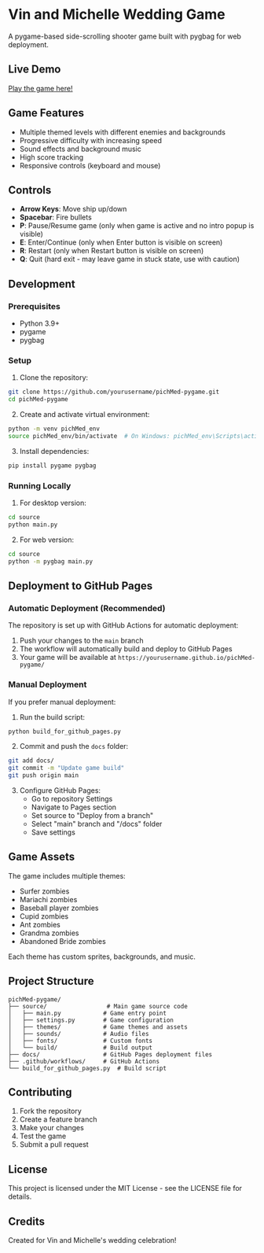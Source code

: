 # Vin and Michelle Wedding Game

A pygame-based side-scrolling shooter game built with pygbag for web deployment.

## Live Demo

[Play the game here!](https://yourusername.github.io/pichMed-pygame/)

## Game Features

- Multiple themed levels with different enemies and backgrounds
- Progressive difficulty with increasing speed
- Sound effects and background music
- High score tracking
- Responsive controls (keyboard and mouse)

## Controls

- **Arrow Keys**: Move ship up/down
- **Spacebar**: Fire bullets
- **P**: Pause/Resume game (only when game is active and no intro popup is visible)
- **E**: Enter/Continue (only when Enter button is visible on screen)
- **R**: Restart (only when Restart button is visible on screen)
- **Q**: Quit (hard exit - may leave game in stuck state, use with caution)

## Development

### Prerequisites

- Python 3.9+
- pygame
- pygbag

### Setup

1. Clone the repository:
```bash
git clone https://github.com/yourusername/pichMed-pygame.git
cd pichMed-pygame
```

2. Create and activate virtual environment:
```bash
python -m venv pichMed_env
source pichMed_env/bin/activate  # On Windows: pichMed_env\Scripts\activate
```

3. Install dependencies:
```bash
pip install pygame pygbag
```

### Running Locally

1. For desktop version:
```bash
cd source
python main.py
```

2. For web version:
```bash
cd source
python -m pygbag main.py
```

## Deployment to GitHub Pages

### Automatic Deployment (Recommended)

The repository is set up with GitHub Actions for automatic deployment:

1. Push your changes to the `main` branch
2. The workflow will automatically build and deploy to GitHub Pages
3. Your game will be available at `https://yourusername.github.io/pichMed-pygame/`

### Manual Deployment

If you prefer manual deployment:

1. Run the build script:
```bash
python build_for_github_pages.py
```

2. Commit and push the `docs` folder:
```bash
git add docs/
git commit -m "Update game build"
git push origin main
```

3. Configure GitHub Pages:
   - Go to repository Settings
   - Navigate to Pages section
   - Set source to "Deploy from a branch"
   - Select "main" branch and "/docs" folder
   - Save settings

## Game Assets

The game includes multiple themes:
- Surfer zombies
- Mariachi zombies
- Baseball player zombies
- Cupid zombies
- Ant zombies
- Grandma zombies
- Abandoned Bride zombies

Each theme has custom sprites, backgrounds, and music.

## Project Structure

```
pichMed-pygame/
├── source/                 # Main game source code
│   ├── main.py            # Game entry point
│   ├── settings.py        # Game configuration
│   ├── themes/            # Game themes and assets
│   ├── sounds/            # Audio files
│   ├── fonts/             # Custom fonts
│   └── build/             # Build output
├── docs/                  # GitHub Pages deployment files
├── .github/workflows/     # GitHub Actions
└── build_for_github_pages.py  # Build script
```

## Contributing

1. Fork the repository
2. Create a feature branch
3. Make your changes
4. Test the game
5. Submit a pull request

## License

This project is licensed under the MIT License - see the LICENSE file for details.

## Credits

Created for Vin and Michelle's wedding celebration!
